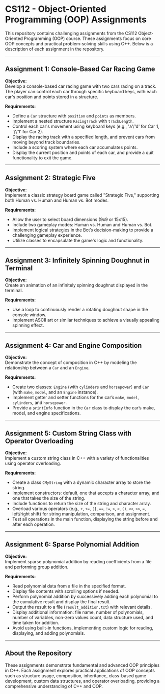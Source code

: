 # CS112 - Object-Oriented Programming (OOP) Assignments

This repository contains challenging assignments from the CS112 Object-Oriented Programming (OOP) course. These assignments focus on core OOP concepts and practical problem-solving skills using C++. Below is a description of each assignment in the repository.

---

## Assignment 1: Console-Based Car Racing Game

**Objective:**  
Develop a console-based car racing game with two cars racing on a track. The player can control each car through specific keyboard keys, with each car's position and points stored in a structure.

**Requirements:**  
- Define a `Car` structure with `position` and `points` as members.
- Implement a nested structure `RacingTrack` with `trackLength`.
- Control each car's movement using keyboard keys (e.g., 'a'/'d' for Car 1, 'j'/'l' for Car 2).
- Display the racing track with a specified length, and prevent cars from moving beyond track boundaries.
- Include a scoring system where each car accumulates points.
- Display the current position and points of each car, and provide a quit functionality to exit the game.

---

## Assignment 2: Strategic Five

**Objective:**  
Implement a classic strategy board game called "Strategic Five," supporting both Human vs. Human and Human vs. Bot modes.

**Requirements:**  
- Allow the user to select board dimensions (9x9 or 15x15).
- Include two gameplay modes: Human vs. Human and Human vs. Bot.
- Implement logical strategies in the Bot’s decision-making to provide a challenging gameplay experience.
- Utilize classes to encapsulate the game's logic and functionality.

---

## Assignment 3: Infinitely Spinning Doughnut in Terminal

**Objective:**  
Create an animation of an infinitely spinning doughnut displayed in the terminal.

**Requirements:**  
- Use a loop to continuously render a rotating doughnut shape in the console window.
- Implement ASCII art or similar techniques to achieve a visually appealing spinning effect.

---

## Assignment 4: Car and Engine Composition

**Objective:**  
Demonstrate the concept of composition in C++ by modeling the relationship between a `Car` and an `Engine`.

**Requirements:**  
- Create two classes: `Engine` (with `cylinders` and `horsepower`) and `Car` (with `make`, `model`, and an `Engine` instance).
- Implement getter and setter functions for the car’s `make`, `model`, `cylinders`, and `horsepower`.
- Provide a `printInfo` function in the `Car` class to display the car’s make, model, and engine specifications.

---

## Assignment 5: Custom String Class with Operator Overloading

**Objective:**  
Implement a custom string class in C++ with a variety of functionalities using operator overloading.

**Requirements:**  
- Create a class `CMyString` with a dynamic character array to store the string.
- Implement constructors: default, one that accepts a character array, and one that takes the size of the string.
- Include functions to return the size of the string and character array.
- Overload various operators (e.g., `+`, `+=`, `[]`, `==`, `!=`, `>`, `<`, `()`, `<<`, `>>`, `=`, left/right shift) for string manipulation, comparison, and assignment.
- Test all operations in the main function, displaying the string before and after each operation.

---

## Assignment 6: Sparse Polynomial Addition

**Objective:**  
Implement sparse polynomial addition by reading coefficients from a file and performing group addition.

**Requirements:**  
- Read polynomial data from a file in the specified format.
- Display file contents with scrolling options if needed.
- Perform polynomial addition by successively adding each polynomial to the cumulative result and display the final result.
- Output the result to a file (`result_addition.txt`) with relevant details.
- Display additional information: file name, number of polynomials, number of variables, non-zero values count, data structure used, and time taken for addition.
- Avoid using built-in functions, implementing custom logic for reading, displaying, and adding polynomials.

---

## About the Repository

These assignments demonstrate fundamental and advanced OOP principles in C++. Each assignment explores practical applications of OOP concepts such as structure usage, composition, inheritance, class-based game development, custom data structures, and operator overloading, providing a comprehensive understanding of C++ and OOP.
